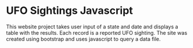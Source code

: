# UFO Sightings Javascript

This website project takes user input of a state and date and displays a table with the results.  Each record is a reported UFO sighting.  The site was created using bootstrap and uses javascript to query a data file.  
